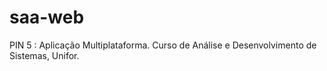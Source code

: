 # saa-web
PIN 5 : Aplicação Multiplataforma. Curso de Análise e Desenvolvimento de Sistemas, Unifor.
